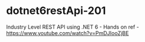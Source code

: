 # dotnet6restApi-201
Industry Level REST API using .NET 6 - Hands on ref -https://www.youtube.com/watch?v=PmDJIooZjBE
